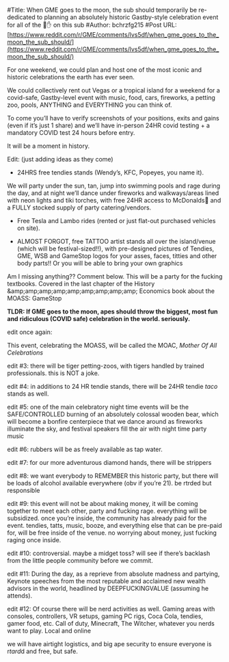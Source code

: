 #Title: When GME goes to the moon, the sub should temporarily be re-dedicated to planning an absolutely historic Gastby-style celebration event for all of the 💎✋ on this sub
#Author: bchrzfg215
#Post URL: [https://www.reddit.com/r/GME/comments/lvs5df/when_gme_goes_to_the_moon_the_sub_should/](https://www.reddit.com/r/GME/comments/lvs5df/when_gme_goes_to_the_moon_the_sub_should/)


For one weekend, we could plan and host one of the most iconic and historic celebrations the earth has ever seen.

We could collectively rent out Vegas or a tropical island for a weekend for a covid-safe, Gastby-level event with music, food, cars, fireworks, a petting zoo, pools, ANYTHING and EVERYTHING you can think of.

To come you’ll have to verify screenshots of your positions, exits and gains (even if it’s just 1 share) and we’ll have in-person 24HR covid testing + a mandatory COVID test 24 hours before entry.

It will be a moment in history.


Edit: (just adding ideas as they come)

+ 24HRS free tendies stands (Wendy’s, KFC, Popeyes, you name it).

We will party under the sun, tan, jump into swimming pools and rage during the day, and at night we’ll dance under fireworks and walkways/areas lined with neon lights and tiki torches, with free 24HR access to McDonalds🍦 and a FULLY stocked supply of party catering/vendors.

+ Free Tesla and Lambo rides (rented or just flat-out purchased vehicles on site).

+ ALMOST FORGOT, free TATTOO artist stands all over the island/venue (which will be festival-sized!!), with pre-designed pictures of Tendies, GME, WSB and GameStop logos for your asses, faces, titties and other body parts!! Or you will be able to bring your own graphics

Am I missing anything?? Comment below. This will be a party for the fucking textbooks. Covered in the last chapter of the History &amp;amp;amp;amp;amp;amp;amp;amp;amp;amp; Economics book about the MOASS: GameStop

**TLDR: If GME goes to the moon, apes should throw the biggest, most fun and ridiculous (COVID safe) celebration in the world. seriously.**

edit once again:

This event, celebrating the MOASS, will be called the MOAC, *Mother Of All Celebrations*

edit #3: there will be tiger petting-zoos, with tigers handled by trained professionals. this is NOT a joke.

edit #4: in additions to 24 HR tendie stands, there will be 24HR tendie *taco* stands as well.

edit #5: one of the main celebratory night time events will be the SAFE/CONTROLLED burning of an absolutely colossal wooden bear, which will become a bonfire centerpiece that we dance around as fireworks illuminate the sky, and festival speakers fill the air with night time party music

edit #6: rubbers will be as freely available as tap water.

edit #7: for our more adventurous diamond hands, there will be strippers

edit #8: we want everybody to REMEMBER this historic party, but there will be loads of alcohol  available everywhere (obv if you’re 21). be rtrded but responsible

edit #9: this event will not be about making money, it will be coming together to meet each other, party and fucking rage. everything will be subsidized. once you’re inside, the community has already paid for the event. tendies, tatts, music, booze, and everything else that can be pre-paid for, will be free inside of the venue. no worrying about money, just fucking raging once inside.

edit #10: controversial. maybe a midget toss? will see if there’s backlash from the little people community before we commit.

edit #11: During the day, as a reprieve from absolute madness and partying, Keynote speeches from the most reputable and acclaimed new wealth advisors in the world, headlined by DEEPFUCKINGVALUE (assuming he attends).

edit #12: Of course there will be nerd activities as well. Gaming areas with consoles, controllers, VR setups, gaming PC rigs, Coca Cola, tendies, gamer food, etc. Call of duty, Minecraft, The Witcher, whatever you nerds want to play. Local and online

we will have airtight logistics, and big ape security to ensure everyone is r*tard*d and free, but safe.